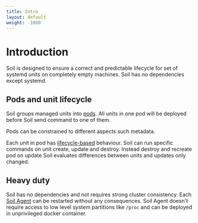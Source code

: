 ```yaml
---
title: Intro
layout: default
weight: -1000
---
```


# Introduction

Soil is designed to ensure a correct and predictable lifecycle for set of systemd units on completely empty machines. Soil has no dependencies except systemd.

## Pods and unit lifecycle

Soil groups managed units into [pods]({{site.baseurl}}/pod). All units in one pod will be deployed before Soil send command to one of them. 

Pods can be constrained to different aspects such metadata.

Each unit in pod has [lifecycle-based]({{site.baseurl}}/pod/lifecycle) behaviour. Soil can run specific commands on unit create, update and destroy. Instead destroy and recreate pod on update Soil evaluates differences between units and updates only changed.

## Heavy duty

Soil has no dependencies and not requires strong cluster consistency. Each [Soil Agent]({{site.baseurl}}/agent) can be restarted without any consequences. Soil Agent doesn't require access to low level system partitions like `/proc` and can be deployed in unprivileged docker container. 


